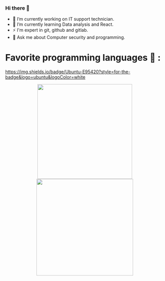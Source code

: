 ### Hi there 👋

<!--
**3liezerSong/3liezerSong** is a ✨ _special_ ✨ repository because its `README.md` (this file) appears on your GitHub profile.

Here are some ideas to get you started:
-->

- 🔭 I’m currently working on IT support technician.
- 🌱 I’m currently learning Data analysis and React.
- ⚡ I'm expert in git, github and gitlab.
- 💬 Ask me about Computer security and programming.

<!-- 👯 I’m looking to collaborate on ... -->
<!-- 🤔 I’m looking for help with ... -->

<!-- 📫 How to reach me: ... -->
<!-- 😄 Pronouns: ... -->

# **Favorite programming languages** 🚀 :
https://img.shields.io/badge/Ubuntu-E95420?style=for-the-badge&logo=ubuntu&logoColor=white

<div>
  <p align="center">
    <img width="300" src="https://media0.giphy.com/media/coxQHKASG60HrHtvkt/giphy.gif?cid=790b7611ddded6514a630ea02a889f55ef9c3bb794c06daf&rid=giphy.gif&ct=g">
    <img width="306" src="https://www.aceinfoway.com/blog/wp-content/uploads/2020/12/migration-from-angularjs-to-angular.gif">
  </p>
</div>
